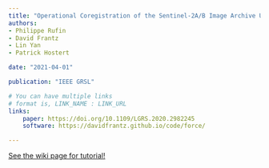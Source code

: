 ```yaml
---
title: "Operational Coregistration of the Sentinel-2A/B Image Archive Using Multitemporal Landsat Spectral Averages"
authors:
- Philippe Rufin
- David Frantz
- Lin Yan
- Patrick Hostert

date: "2021-04-01"

publication: "IEEE GRSL"

# You can have multiple links
# format is, LINK_NAME : LINK_URL
links:
    paper: https://doi.org/10.1109/LGRS.2020.2982245
    software: https://davidfrantz.github.io/code/force/

---
```



[See the wiki page for tutorial!](https://github.com/hadisinaee/avicenna/wiki)